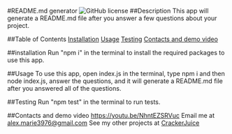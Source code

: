 #README.md generator
![GitHub license](https://img.shields.io/badge/license-MIT-blue.svg)
##Description
This app will generate a README.md file after you answer a few questions about your project.

##Table of Contents
[Installation](#installation)
[Usage](#usage)
[Testing](#tests)
[Contacts and demo video](#contact)

##installation
Run "npm i" in the terminal to install the required packages to use this app.

##Usage
To use this app, open index.js in the terminal, type npm i and then node index.js, answer the questions, and it will generate a README.md file after you answered all of the questions.

##Testing
Run "npm test" in the terminal to run tests.

##Contacts and demo video
https://youtu.be/NhntEZSRVuc
Email me at alex.marie3976@gmail.com
See my other projects at [CrackerJuice](https://github.com/CrackerJuice)

